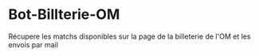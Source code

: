 # Bot-Billterie-OM

Récupere les matchs disponibles sur la page de la billeterie de l'OM et les envois par mail